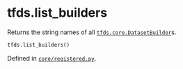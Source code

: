 <div itemscope itemtype="http://developers.google.com/ReferenceObject">
<meta itemprop="name" content="tfds.list_builders" />
<meta itemprop="path" content="Stable" />
</div>

# tfds.list_builders

Returns the string names of all
<a href="../tfds/core/DatasetBuilder.md"><code>tfds.core.DatasetBuilder</code></a>s.

``` python
tfds.list_builders()
```



Defined in [`core/registered.py`](https://github.com/tensorflow/datasets/tree/master/tensorflow_datasets/core/registered.py).

<!-- Placeholder for "Used in" -->
